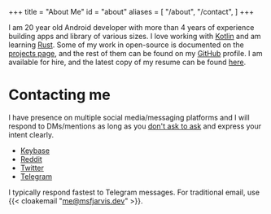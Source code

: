 +++
title = "About Me"
id = "about"
aliases = [
    "/about",
    "/contact",
]
+++

I am 20 year old Android developer with more than 4 years of experience building apps and library of various sizes. I love working with [Kotlin](https://github.com/msfjarvis?utf8=%E2%9C%93&tab=repositories&q=&type=&language=kotlin) and am learning [Rust](https://github.com/msfjarvis?utf8=%E2%9C%93&tab=repositories&q=&type=&language=rust). Some of my work in open-source is documented on the [projects page](/projects), and the rest of them can be found on my [GitHub](https://github.com/msfjarvis) profile. I am available for hire, and the latest copy of my resume can be found [here](/resume.pdf).

# Contacting me

I have presence on multiple social media/messaging platforms and I will respond to DMs/mentions as long as you [don't ask to ask](https://dontasktoask.com/) and express your intent clearly.

- [Keybase](https://keybase.io/msf_jarvis)
- [Reddit](https://reddit.com/user/msfjarvis)
- [Twitter](https://twitter.com/MSF_Jarvis)
- [Telegram](https://t.me/msfjarvis)

I typically respond fastest to Telegram messages. For traditional email, use {{< cloakemail "me@msfjarvis.dev" >}}.
